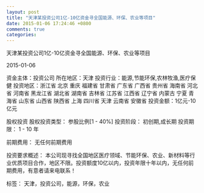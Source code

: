 ```yaml
---
layout: post
title: "天津某投资公司1亿-10亿资金寻全国能源、环保、农业等项目"
date: 2015-01-06 17:24:46 +0800
comments: true
categories: 
---
```

天津某投资公司1亿-10亿资金寻全国能源、环保、农业等项目



2015-01-06

资金主体：投资公司
所在地区：天津
投资行业：能源,节能环保,农林牧渔,医疗保健
投资地区：浙江省 北京 重庆 福建省 甘肃省 广东省 广西省 贵州省 海南省 河北省 河南省 黑龙江省 湖北省 湖南省 吉林省 江苏省 江西省 辽宁省 内蒙古 宁夏 青海省 山东省 山西省 陕西省 上海 四川省 天津 云南省 安徽省
投资金额：1亿元-10亿元

股权投资
股权投资类型：
                            参股比例[1 - 40%] 
                                                                                投资阶段：
                            初创期,成长期 
                                                                                                                                        投资期限：
                            1 - 10 年

前期费用：
无任何前期费用

投资要求概述：
本公司现寻找全国地区医疗领域、节能环保、农业、新材料等行业优质项目合作，地区不限。投资额度10亿以内，投资年限十年以内，无任何前期费用，有意者请来电联系！

标签：
天津，投资公司，能源，环保，农业

